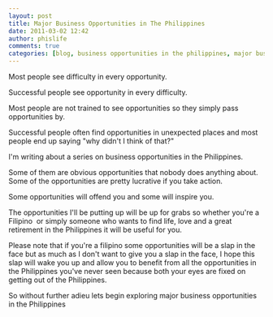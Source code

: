 ```yaml
---
layout: post
title: Major Business Opportunities in The Philippines
date: 2011-03-02 12:42
author: phislife
comments: true
categories: [blog, business opportunities in the philippines, major business opportunities in the philippines, Major Business Opportunities in the Philippines, philippine business, philippine business opportunities, Philippines, Philippines]
---
```

Most people see difficulty in every opportunity.

Successful people see opportunity in every difficulty.

Most people are not trained to see opportunities so they simply pass opportunities by.

Successful people often find opportunities in unexpected places and most people end up saying "why didn't I think of that?"

I'm writing about a series on business opportunities in the Philippines.

Some of them are obvious opportunities that nobody does anything about. Some of the opportunities are pretty lucrative if you take action.

Some opportunities will offend you and some will inspire you.

The opportunities I'll be putting up will be up for grabs so whether you're a Filipino  or simply someone who wants to find life, love and a great retirement in the Philippines it will be useful for you.

Please note that if you're a filipino some opportunities will be a slap in the face but as much as I don't want to give you a slap in the face, I hope this slap will wake you up and allow you to benefit from all the opportunities in the Philippines you've never seen because both your eyes are fixed on getting out of the Philippines.

So without further adieu lets begin exploring major business opportunities in the Philippines
